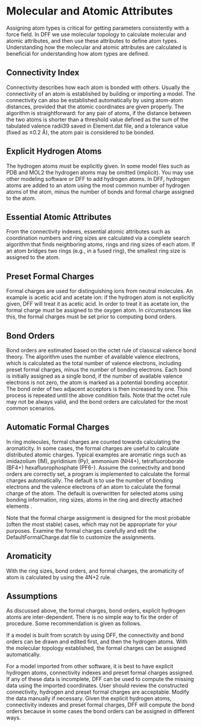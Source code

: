 
# Molecular and Atomic Attributes

Assigning atom types is critical for getting parameters consistently with a force field. In DFF we use molecular topology to calculate molecular and atomic attributes, and then use these attributes to define atom types. Understanding how the molecular and atomic attributes are calculated is beneficial for understanding how atom types are defined.

## Connectivity Index

Connectivity describes how each atom is bonded with others. Usually the connectivity of an atom is established by building or importing a model. The connectivity can also be established automatically by using atom-atom distances, provided that the atomic coordinates are given properly. The algorithm is straightforward: for any pair of atoms, if the distance between the two atoms is shorter than a threshold value defined as the sum of the tabulated valence radii39 saved in Element.dat file, and a tolerance value (fixed as ±0.2 Å), the atom pair is considered to be bonded. 

## Explicit Hydrogen Atoms

The hydrogen atoms must be explicitly given. In some model files such as PDB and MOL2 the hydrogen atoms may be omitted (implicit). You may use other modeling software or DFF to add hydrogen atoms. 
In DFF, hydrogen atoms are added to an atom using the most common number of hydrogen atoms of the atom, minus the number of bonds and formal charge assigned to the atom. 

## Essential Atomic Attributes

From the connectivity indexes, essential atomic attributes such as coordination numbers and ring sizes are calculated via a complete search algorithm that finds neighboring atoms, rings and ring sizes of each atom. If an atom bridges two rings (e.g., in a fused ring), the smallest ring size is assigned to the atom. 

## Preset Formal Charges

Formal charges are used for distinguishing ions from neutral molecules. An example is acetic acid and acetate ion: if the hydrogen atom is not explicitly given, DFF will treat it as acetic acid. In order to treat it as acetate ion, the formal charge must be assigned to the oxygen atom. In circumstances like this, the formal charges must be set prior to computing bond orders. 

## Bond Orders

Bond orders are estimated based on the octet rule of classical valence bond theory. The algorithm uses the number of available valence electrons, which is calculated as the total number of valence electrons, including preset formal charges, minus the number of bonding electrons. Each bond is initially assigned as a single bond, if the number of available valence electrons is not zero, the atom is marked as a potential bonding acceptor. The bond order of two adjacent acceptors is then increased by one. This process is repeated until the above condition fails. Note that the octet rule may not be always valid, and the bond orders are calculated for the most common scenarios. 


## Automatic Formal Charges

In ring molecules, formal charges are counted towards calculating the aromaticity. In some cases, the formal charges are useful to calculate distributed atomic charges. Typical examples are aromatic rings such as imidazolium (IM), pyridinium (Py), ammonium (NH4+), tetrafluoroborate (BF4+) hexafluorophosphate (PF6-). Assume the connectivity and bond orders are correctly set, a program is implemented to calculate the formal charges automatically. The default is to use the number of bonding electrons and the valence electrons of an atom to calculate the formal charge of the atom. The default is overwritten for selected atoms using bonding information, ring sizes, atoms in the ring and directly attached elements .

Note that the formal charge assignment is designed for the most probable (often the most stable) cases, which may not be appropriate for your purposes. Examine the formal charges carefully and edit the DefaultFormalCharge.dat file to customize the assignments. 

## Aromaticity
With the ring sizes, bond orders, and formal charges, the aromaticity of atom is calculated by using the 4N+2 rule.

## Assumptions

As discussed above, the formal charges, bond orders, explicit hydrogen atoms are inter-dependent. There is no simple way to fix the order of procedure. Some recommendation is given as follows.

If a model is built from scratch by using DFF, the connectivity and bond orders can be drawn and edited first, and then the hydrogen atoms. With the molecular topology established, the formal charges can be assigned automatically.

For a model imported from other software, it is best to have explicit hydrogen atoms, connectivity indexes and preset formal charges assigned. If any of these data is incomplete, DFF can be used to compute the missing data using the imported coordinates. User should review the constructed connectivity, hydrogen and preset formal charges are acceptable. Modify the data manually if necessary. Given the explicit hydrogen atoms, connectivity indexes and preset formal charges, DFF will compute the bond orders because in some cases the bond orders can be assigned in different ways.  
